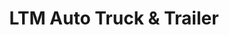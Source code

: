 ---
title: "LTM Auto Truck & Trailer"
url: /pontiac/ltm-auto-truck-and-trailer/
shop: car repair
---